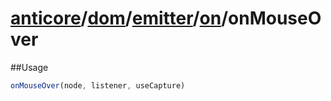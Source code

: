 # [anticore](../../../../../../#reference)/[dom](../../../#reference)/[emitter](../../#reference)/[on](../#reference)/<a name="reference">onMouseOver</a>

##Usage

```js
onMouseOver(node, listener, useCapture)
```